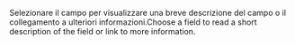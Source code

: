 <span data-ttu-id="55caa-101">Selezionare il campo per visualizzare una breve descrizione del campo o il collegamento a ulteriori informazioni.</span><span class="sxs-lookup"><span data-stu-id="55caa-101">Choose a field to read a short description of the field or link to more information.</span></span>
